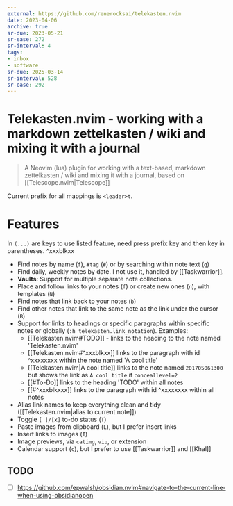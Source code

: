 ```yaml
---
external: https://github.com/renerocksai/telekasten.nvim
date: 2023-04-06
archive: true
sr-due: 2023-05-21
sr-ease: 272
sr-interval: 4
tags:
- inbox
- software
sr-due: 2025-03-14
sr-interval: 528
sr-ease: 292
---
```


# Telekasten.nvim - working with a markdown zettelkasten / wiki and mixing it with a journal

> A Neovim (lua) plugin for working with a text-based, markdown zettelkasten /
> wiki and mixing it with a journal, based on [[Telescope.nvim|Telescope]]

Current prefix for all mappings is `<leader>t`.

# Features

In `(...)` are keys to use listed feature, need press prefix key and then key in
parentheses.
^xxxblkxx

- Find notes by name (`f`), `#tag` (`#`) or by searching within note text (`g`)
- Find daily, weekly notes by date. I not use it, handled by [[Taskwarrior]].
- **Vaults**: Support for multiple separate note collections.
- Place and follow links to your notes (`f`) or create new ones (`n`), with templates (`N`)
- Find notes that link back to your notes (`b`)
- Find other notes that link to the same note as the link under the cursor (`B`)
- Support for links to headings or specific paragraphs within specific notes
or globally (`:h telekasten.link_notation`). Examples:
  * [[Telekasten.nvim#TODO]] - links to the heading to the note named
  'Telekasten.nvim'
  * [[Telekasten.nvim#^xxxblkxx]] links to the paragraph with id ^xxxxxxxx within
  the note named 'A cool title'
  * [[Telekasten.nvim|A cool title]] links to the note named `201705061300` but shows
  the link as `A cool title` if `conceallevel=2`
  * [[#To-Do]] links to the heading 'TODO' within all notes
  * [[#^xxxblkxxx]] links to the paragraph with id ^xxxxxxxx within all notes
- Alias link names to keep everything clean and tidy ([[Telekasten.nvim|alias to current note]])
- Toggle `[ ]/[x]` to-do status (`T`)
- Paste images from clipboard (`L`), but I prefer insert links
- Insert links to images (`I`)
- Image previews, via `catimg`, `viu`, or extension
- Calendar support (`c`), but I prefer to use [[Taskwarrior]] and [[Khal]]

## TODO

- [ ] https://github.com/epwalsh/obsidian.nvim#navigate-to-the-current-line-when-using-obsidianopen
